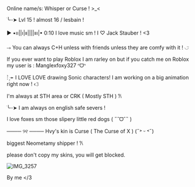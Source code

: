 Online name/s: Whisper or Curse ! >_< 

ׂ╰┈➤ Lvl 15 ! almost 16 / lesbain ! 

▶︎ •၊၊||၊|။||||။‌‌‌‌‌၊|• 0:10 I love music sm ! I ♡︎ Jack Stauber ! <3

⤑ You can always C+H unless with friends unless they are comfy with it ! ◡̈

If you ever want to play Roblox I am rarley on but if you catch me on Roblox my user is : Manglexfoxy327 ᐢᗜᐢ

: ̗̀➛ I LOVE LOVE drawing Sonic characters! I am working on a big animation right now !  ‹𝟹

I'm always at STH area or CRK ( Mostly STH ) 𐙚

ׂ╰┈➤  I am always on english safe severs ! 

I love foxes sm those slipery little red dogs ( ˶ˆᗜˆ˵ )

──── ୨୧ ──── Hvy's kin is Curse ( The Curse of X ) (˶˃ ᵕ ˂˶) 

biggest Neometamy shipper ! 𐙚


please don't copy my skins, you will get blocked.


![IMG_3257](https://github.com/user-attachments/assets/51482b71-4235-45b4-a673-689516119bcf)



By me </3

